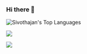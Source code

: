  ### Hi there 👋

![Sivothajan's Top Languages](https://gh.readme.stats.sivothajan.me/api/top-langs/?username=Sivothajan&theme=dark&hide_border=true&layout=compact&count_private=true&langs_count=10&size_weight=0.5&count_weight=0.5)

![](https://komarev.com/ghpvc/?username=Sivothajan&style=flat-square)

![](https://hit.yhype.me/github/profile?user_id=84649236)
